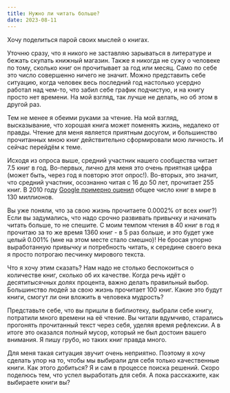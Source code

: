 ```yaml
---
title: Нужно ли читать больше?
date: 2023-08-11
---
```


Хочу поделиться парой своих мыслей о книгах.

Уточню сразу, что я никого не заставляю зарываться в литературе и бежать скупать книжный магазин. Также я никогда не сужу о человеке по тому, сколько книг он прочитывает за год или месяц. Само по себе это число совершенно ничего не значит. Можно представить себе ситуацию, когда человек весь последний год настолько усердно работал над чем-то, что забил себе график подчистую, и на книгу просто нет времени. На мой взгляд, так лучше не делать, но об этом в другой раз.

Тем не менее я обеими руками за чтение. На мой взгляд, высказывание, что хорошая книга может поменять жизнь, недалеко от правды. Чтение для меня является приятным досугом, и большинство прочитанных мною книг действительно сформировали мою личность. И сейчас перейдём к теме.

Исходя из опроса выше, средний участник нашего сообщества читает 7.5 книг в год. Во-первых, лично для меня это очень приятная цифра (может быть, через год я повторю этот опрос!). Во-вторых, это значит, что средний участник, осознанно читая с 16 до 50 лет, прочитает 255 книг. В 2010 году [Google примерно оценил](http://booksearch.blogspot.com/2010/08/books-of-world-stand-up-and-be-counted.html) общее число книг в мире в 130 миллионов. 

Вы уже поняли, что за свою жизнь прочитаете 0.0002% от всех книг?) Если вы задумались, что надо срочно развивать привычку и начинать читать больше, то не спешите. С моим темпом чтения в 40 книг в год я прочитаю за то же время 1360 книг - в 5 раз больше, и это будет уже целый 0.001% (мне на этом месте стало смешно)! Не бросая упорно выработанную привычку и потребность читать, к середине своего века я просто потрогаю песчинку мирового текста.

Что я хочу этим сказать? Нам надо не столько беспокоиться о количестве книг, сколько об их качестве. Когда речь идёт о десятитысячных долях процента, важно делать правильный выбор. Большинство людей за свою жизнь прочитает 100 книг. Какие это будут книги, смогут ли они вложить в человека мудрость?

Представьте себе, что вы пришли в библиотеку, выбрали себе книгу, потратили много времени на её чтение. Вы читали вдумчиво, старались прогонять прочитанный текст через себя, уделяя время рефлексии. А в итоге это оказался полный мусор, который не был достоин вашего внимания. Я пишу грубо, но таких книг правда много. 

Для меня такая ситуация звучит очень неприятно. Поэтому я хочу сделать упор на то, чтобы мы выбирали для себя только качественные книги. Как этого добиться? Я и сам в процессе поиска решений. Скоро поделюсь тем, что успел выработать для себя. А пока расскажите, как выбираете книги вы?